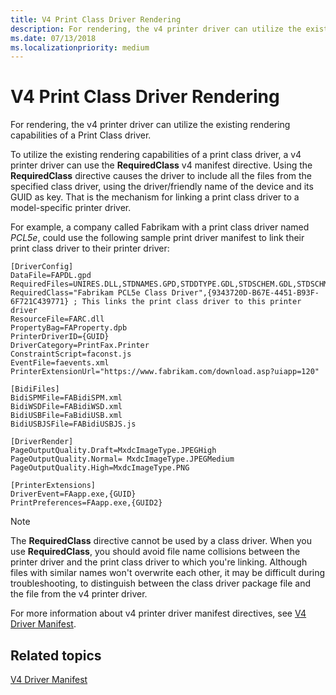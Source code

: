 ```yaml
---
title: V4 Print Class Driver Rendering
description: For rendering, the v4 printer driver can utilize the existing rendering capabilities of a Print Class driver.
ms.date: 07/13/2018
ms.localizationpriority: medium
---
```


# V4 Print Class Driver Rendering


For rendering, the v4 printer driver can utilize the existing rendering capabilities of a Print Class driver.

To utilize the existing rendering capabilities of a print class driver, a v4 printer driver can use the **RequiredClass** v4 manifest directive. Using the **RequiredClass** directive causes the driver to include all the files from the specified class driver, using the driver/friendly name of the device and its GUID as key. That is the mechanism for linking a print class driver to a model-specific printer driver.

For example, a company called Fabrikam with a print class driver named *PCL5e*, could use the following sample print driver manifest to link their print class driver to their printer driver:

```Text
[DriverConfig]
DataFile=FAPDL.gpd
RequiredFiles=UNIRES.DLL,STDNAMES.GPD,STDDTYPE.GDL,STDSCHEM.GDL,STDSCHMX.GDL,MSXPSINC.GPD
RequiredClass="Fabrikam PCL5e Class Driver",{9343720D-B67E-4451-B93F-6F721C439771} ; This links the print class driver to this printer driver
ResourceFile=FARC.dll
PropertyBag=FAProperty.dpb
PrinterDriverID={GUID}
DriverCategory=PrintFax.Printer
ConstraintScript=faconst.js
EventFile=faevents.xml
PrinterExtensionUrl="https://www.fabrikam.com/download.asp?uiapp=120"

[BidiFiles]
BidiSPMFile=FABidiSPM.xml
BidiWSDFile=FABidiWSD.xml
BidiUSBFile=FaBidiUSB.xml
BidiUSBJSFile=FABidiUSBJS.js 

[DriverRender]
PageOutputQuality.Draft=MxdcImageType.JPEGHigh
PageOutputQuality.Normal= MxdcImageType.JPEGMedium
PageOutputQuality.High=MxdcImageType.PNG

[PrinterExtensions]
DriverEvent=FAapp.exe,{GUID}
PrintPreferences=FAapp.exe,{GUID2}
```

> [!NOTE]
> The **RequiredClass** directive cannot be used by a class driver. When you use **RequiredClass**, you should avoid file name collisions between the printer driver and the print class driver to which you're linking. Although files with similar names won't overwrite each other, it may be difficult during troubleshooting, to distinguish between the class driver package file and the file from the v4 printer driver.

 
For more information about v4 printer driver manifest directives, see [V4 Driver Manifest](v4-driver-manifest.md).

## Related topics

[V4 Driver Manifest](v4-driver-manifest.md)  



